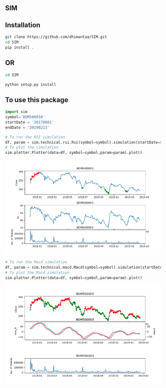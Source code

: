 SIM
--------

Installation
--------
```bash
git clone https://github.com/dhimantaa/SIM.git
cd SIM
pip install .
```

OR
--------
```bash
cd SIM
```
```python
python setup.py install
```


To use this package
----
```python
import sim
symbol='BOM500010'
startDate = '20170601'
endDate = '20190213'
```
```python
# To run the RSI simulation
df, param = sim.technical.rsi.Rsi(symbol=symbol).simulation(startDate=startDate,endDate=endDate)
# To plot the simulation
sim.plotter.Plotter(data=df, symbol=symbol,param=param).plot()
```
![alt text](https://raw.githubusercontent.com/dhimantaa/SIM/master/doc/rsi.png)
```python
# To run the Macd simulation
df, param = sim.technical.macd.Macd(symbol=symbol).simulation(startDate=startDate,endDate=endDate)
# To plot the Macd simulation
sim.plotter.Plotter(data=df, symbol=symbol,param=param).plot()
```
![alt text](https://raw.githubusercontent.com/dhimantaa/SIM/master/doc/macd.png)
